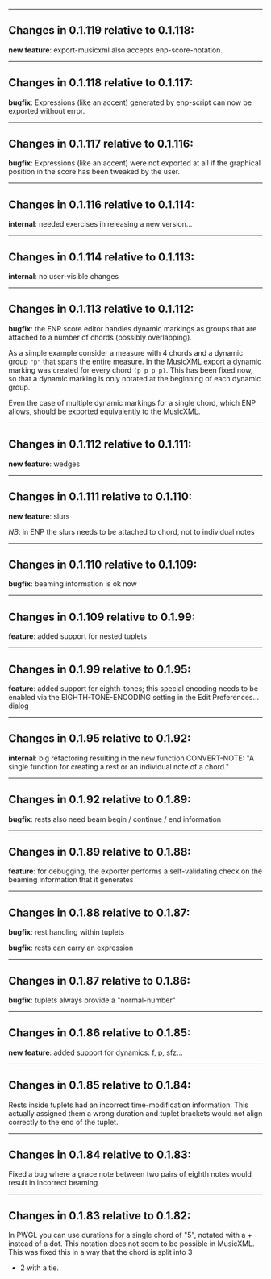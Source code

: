 ---------------
## Changes in 0.1.119 relative to 0.1.118:

**new feature**: export-musicxml also accepts enp-score-notation.

---------------
## Changes in 0.1.118 relative to 0.1.117:

**bugfix**: Expressions (like an accent) generated by enp-script can
now be exported without error.

---------------
## Changes in 0.1.117 relative to 0.1.116:

**bugfix**: Expressions (like an accent) were not exported at all if
the graphical position in the score has been tweaked by the user.

---------------
## Changes in 0.1.116 relative to 0.1.114:

**internal**: needed exercises in releasing a new version...

---------------
## Changes in 0.1.114 relative to 0.1.113:

**internal**: no user-visible changes

---------------
## Changes in 0.1.113 relative to 0.1.112:

**bugfix**: the ENP score editor handles dynamic markings as groups
that are attached to a number of chords (possibly overlapping).

As a simple example consider a measure with 4 chords and a dynamic
group `"p"` that spans the entire measure. In the MusicXML export a
dynamic marking was created for every chord `(p p p p)`. This has been
fixed now, so that a dynamic marking is only notated at the beginning
of each dynamic group.

Even the case of multiple dynamic markings for a single chord, which
ENP allows, should be exported equivalently to the MusicXML.

---------------
## Changes in 0.1.112 relative to 0.1.111:

**new feature**: wedges

---------------
## Changes in 0.1.111 relative to 0.1.110:

**new feature**: slurs

*NB*: in ENP the slurs needs to be attached to chord, not to individual
notes

---------------
## Changes in 0.1.110 relative to 0.1.109:

**bugfix**: beaming information is ok now

---------------
## Changes in 0.1.109 relative to 0.1.99:

**feature**: added support for nested tuplets

---------------
## Changes in 0.1.99 relative to 0.1.95:

**feature**: added support for eighth-tones; this special encoding
needs to be enabled via the EIGHTH-TONE-ENCODING setting in the Edit
Preferences... dialog

---------------
## Changes in 0.1.95 relative to 0.1.92:

**internal**: big refactoring resulting in the new function
CONVERT-NOTE: "A single function for creating a rest or an individual
note of a chord."

---------------
## Changes in 0.1.92 relative to 0.1.89:

**bugfix**: rests also need beam begin / continue / end information

---------------
## Changes in 0.1.89 relative to 0.1.88:

**feature**: for debugging, the exporter performs a self-validating
check on the beaming information that it generates

---------------
## Changes in 0.1.88 relative to 0.1.87:

**bugfix**: rest handling within tuplets

**bugfix**: rests can carry an expression

---------------
## Changes in 0.1.87 relative to 0.1.86:

**bugfix**: tuplets always provide a "normal-number"

---------------
## Changes in 0.1.86 relative to 0.1.85:

**new feature**: added support for dynamics: f, p, sfz...

---------------
## Changes in 0.1.85 relative to 0.1.84:

Rests inside tuplets had an incorrect time-modification
information. This actually assigned them a wrong duration and tuplet
brackets would not align correctly to the end of the tuplet.

---------------
## Changes in 0.1.84 relative to 0.1.83:

Fixed a bug where a grace note between two pairs of eighth notes would
result in incorrect beaming

---------------
## Changes in 0.1.83 relative to 0.1.82:

In PWGL you can use durations for a single chord of "5", notated with
a + instead of a dot. This notation does not seem to be possible in
MusicXML. This was fixed this in a way that the chord is split into 3
+ 2 with a tie.
